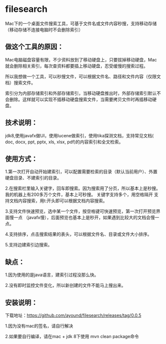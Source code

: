 # filesearch
Mac下的一个桌面文件搜索工具，可基于文件名或文件内容秒搜，支持移动存储（移动存储不连接电脑时不会删除索引）

## 做这个工具的原因：

Mac电脑磁盘容量有限，不少资料放到了移动硬盘上，只要拔掉移动硬盘，Mac就会删除相关索引，每次查资料都要插上移动硬盘，忍受缓慢的搜索过程。

所以我想做一个工具，可以秒搜文件，可以根据文件名、路径和文件内容（仅限文档）搜索文件。

索引分为内部存储索引和外部存储索引，当移动硬盘推出时，外部存储索引默认不会删除。这样就可以实现不插移动硬盘搜索文件，当需要拷贝文件时再插移动硬盘。


## 技术说明：

jdk8,使用javafx做UI，使用lucene做索引，使用tika探测文档，支持常见文档( doc, docx, ppt, pptx, xls, xlsx, pdf)的内容索引和全文检索。

## 使用方式：
1.第一次打开自动开始建索引，可以配置需要检索的目录（默认当前用户）、外置硬盘目录、不建索引的目录。

2.在搜索栏里输入关键字，回车即搜索。因为搜索用了分页，所以基本上是秒搜。我的机器上有200多万个文件，基本上可秒搜。
关键字支持多个，用空格隔开
支持文档内容搜索，用t:开头即可以根据文档内容搜索。

3.支持文件快速预览，选中某一个文件，按空格键可快速预览，第一次打开预览界面慢一点 （javafx慢），后面预览也基本上是秒开，如果遇到比较大的文档会慢一点。

4.支持排序，点击搜索结果的表头，可以根据文件名、目录或文件大小排序。

5.支持边建索引边搜索。

## 缺点：

1.因为使用的是java语言，建索引过程没那么快。

2.没有即时监控文件变化，所以新创建的文件不能马上搜出来。

## 安装说明：

下载地址：https://github.com/ayound/filesearch/releases/tag/0.0.5

1.因为没有mac的签名，请自行解决

2.如果要自行编译，请在mac + jdk 8下使用 mvn clean package命令
